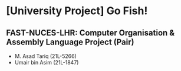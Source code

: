 # [University Project] Go Fish!
FAST-NUCES-LHR: Computer Organisation &amp; Assembly Language Project (Pair)
---
+ M. Asad Tariq (21L-5266)
+ Umair bin Asim (21L-1847)
